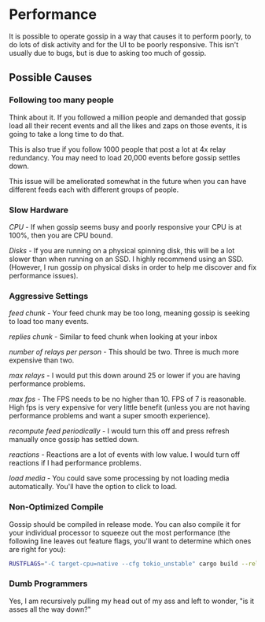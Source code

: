 # Performance

It is possible to operate gossip in a way that causes it to perform poorly, to do lots of disk activity and for the UI to be poorly responsive.  This isn't usually due to bugs, but is due to asking too much of gossip.

## Possible Causes

### Following too many people

Think about it. If you followed a million people and demanded that gossip load all their recent events and all the likes and zaps on those events, it is going to take a long time to do that.

This is also true if you follow 1000 people that post a lot at 4x relay redundancy. You may need to load 20,000 events before gossip settles down.

This issue will be ameliorated somewhat in the future when you can have different feeds each with different groups of people.

### Slow Hardware

*CPU* - If when gossip seems busy and poorly responsive your CPU is at 100%, then you are CPU bound.

*Disks* - If you are running on a physical spinning disk, this will be a lot slower than when running on an SSD. I highly recommend using an SSD. (However, I run gossip on physical disks in order to help me discover and fix performance issues).

### Aggressive Settings

*feed chunk* - Your feed chunk may be too long, meaning gossip is seeking to load too many events.

*replies chunk* - Similar to feed chunk when looking at your inbox

*number of relays per person* - This should be two. Three is much more expensive than two.

*max relays* - I would put this down around 25 or lower if you are having performance problems.

*max fps* - The FPS needs to be no higher than 10. FPS of 7 is reasonable. High fps is very expensive for very little benefit (unless you are not having performance problems and want a super smooth experience).

*recompute feed periodically* - I would turn this off and press refresh manually once gossip has settled down.

*reactions* - Reactions are a lot of events with low value. I would turn off reactions if I had performance problems.

*load media* - You could save some processing by not loading media automatically. You'll have the option to click to load.

### Non-Optimized Compile

Gossip should be compiled in release mode. You can also compile it for your individual processor to squeeze out the most performance (the following line leaves out feature flags, you'll want to determine which ones are right for you):

````bash
RUSTFLAGS="-C target-cpu=native --cfg tokio_unstable" cargo build --release
````

### Dumb Programmers

Yes, I am recursively pulling my head out of my ass and left to wonder, "is it asses all the way down?"

